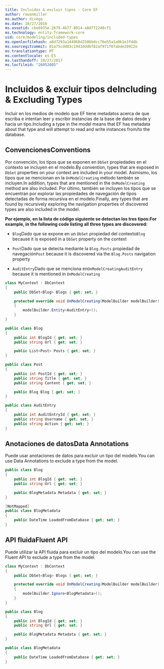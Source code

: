 ```yaml
---
title: Incluidos & excluir tipos - Core EF
author: rowanmiller
ms.author: divega
ms.date: 10/27/2016
ms.assetid: cbe6935e-2679-4b77-8914-a8d772240cf1
ms.technology: entity-framework-core
uid: core/modeling/included-types
ms.openlocfilehash: a8d7293a144968d2506bdcc76e55a1a0b1e3fd4b
ms.sourcegitcommit: 01a75cd483c1943ddd6f82af971f07abde20912e
ms.translationtype: MT
ms.contentlocale: es-ES
ms.lasthandoff: 10/27/2017
ms.locfileid: "26052605"
---
```

# <a name="including--excluding-types"></a><span data-ttu-id="2e2c7-102">Incluidos & excluir tipos de</span><span class="sxs-lookup"><span data-stu-id="2e2c7-102">Including & Excluding Types</span></span>

<span data-ttu-id="2e2c7-103">Incluir en los medios de modelo que EF tiene metadatos acerca de que escriba e intentan leer y escribir instancias de la base de datos desde y hacia un tipo.</span><span class="sxs-lookup"><span data-stu-id="2e2c7-103">Including a type in the model means that EF has metadata about that type and will attempt to read and write instances from/to the database.</span></span>

## <a name="conventions"></a><span data-ttu-id="2e2c7-104">Convenciones</span><span class="sxs-lookup"><span data-stu-id="2e2c7-104">Conventions</span></span>

<span data-ttu-id="2e2c7-105">Por convención, los tipos que se exponen en `DbSet` propiedades en el contexto se incluyen en el modelo.</span><span class="sxs-lookup"><span data-stu-id="2e2c7-105">By convention, types that are exposed in `DbSet` properties on your context are included in your model.</span></span> <span data-ttu-id="2e2c7-106">Asimismo, los tipos que se mencionan en la `OnModelCreating` método también se incluyen.</span><span class="sxs-lookup"><span data-stu-id="2e2c7-106">In addition, types that are mentioned in the `OnModelCreating` method are also included.</span></span> <span data-ttu-id="2e2c7-107">Por último, también se incluyen los tipos que se encuentran por explorar las propiedades de navegación de tipos detectadas de forma recursiva en el modelo.</span><span class="sxs-lookup"><span data-stu-id="2e2c7-107">Finally, any types that are found by recursively exploring the navigation properties of discovered types are also included in the model.</span></span>

<span data-ttu-id="2e2c7-108">**Por ejemplo, en la lista de código siguiente se detectan los tres tipos:**</span><span class="sxs-lookup"><span data-stu-id="2e2c7-108">**For example, in the following code listing all three types are discovered:**</span></span>

* <span data-ttu-id="2e2c7-109">`Blog`Dado que se expone en un `DbSet` propiedad del contexto</span><span class="sxs-lookup"><span data-stu-id="2e2c7-109">`Blog` because it is exposed in a `DbSet` property on the context</span></span>

* <span data-ttu-id="2e2c7-110">`Post`Dado que se detecta mediante la `Blog.Posts` propiedad de navegación</span><span class="sxs-lookup"><span data-stu-id="2e2c7-110">`Post` because it is discovered via the `Blog.Posts` navigation property</span></span>

* <span data-ttu-id="2e2c7-111">`AuditEntry`Dado que se menciona en`OnModelCreating`</span><span class="sxs-lookup"><span data-stu-id="2e2c7-111">`AuditEntry` because it is mentioned in `OnModelCreating`</span></span>

<!-- [!code-csharp[Main](samples/core/Modeling/Conventions/Samples/IncludedTypes.cs?highlight=3,7,16)] -->
``` csharp
class MyContext : DbContext
{
    public DbSet<Blog> Blogs { get; set; }

    protected override void OnModelCreating(ModelBuilder modelBuilder)
    {
        modelBuilder.Entity<AuditEntry>();
    }
}

public class Blog
{
    public int BlogId { get; set; }
    public string Url { get; set; }

    public List<Post> Posts { get; set; }
}

public class Post
{
    public int PostId { get; set; }
    public string Title { get; set; }
    public string Content { get; set; }

    public Blog Blog { get; set; }
}

public class AuditEntry
{
    public int AuditEntryId { get; set; }
    public string Username { get; set; }
    public string Action { get; set; }
}
```

## <a name="data-annotations"></a><span data-ttu-id="2e2c7-112">Anotaciones de datos</span><span class="sxs-lookup"><span data-stu-id="2e2c7-112">Data Annotations</span></span>

<span data-ttu-id="2e2c7-113">Puede usar anotaciones de datos para excluir un tipo del modelo.</span><span class="sxs-lookup"><span data-stu-id="2e2c7-113">You can use Data Annotations to exclude a type from the model.</span></span>

<!-- [!code-csharp[Main](samples/core/Modeling/DataAnnotations/Samples/IgnoreType.cs?highlight=9)] -->
``` csharp
public class Blog
{
    public int BlogId { get; set; }
    public string Url { get; set; }

    public BlogMetadata Metadata { get; set; }
}

[NotMapped]
public class BlogMetadata
{
    public DateTime LoadedFromDatabase { get; set; }
}
```

## <a name="fluent-api"></a><span data-ttu-id="2e2c7-114">API fluida</span><span class="sxs-lookup"><span data-stu-id="2e2c7-114">Fluent API</span></span>

<span data-ttu-id="2e2c7-115">Puede utilizar la API fluida para excluir un tipo del modelo.</span><span class="sxs-lookup"><span data-stu-id="2e2c7-115">You can use the Fluent API to exclude a type from the model.</span></span>

<!-- [!code-csharp[Main](samples/core/Modeling/FluentAPI/Samples/IgnoreType.cs?highlight=7)] -->
``` csharp
class MyContext : DbContext
{
    public DbSet<Blog> Blogs { get; set; }

    protected override void OnModelCreating(ModelBuilder modelBuilder)
    {
        modelBuilder.Ignore<BlogMetadata>();
    }
}

public class Blog
{
    public int BlogId { get; set; }
    public string Url { get; set; }

    public BlogMetadata Metadata { get; set; }
}

public class BlogMetadata
{
    public DateTime LoadedFromDatabase { get; set; }
}
```
